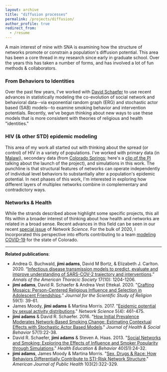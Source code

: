 ```yaml
---
layout: archive
title: "diffusion processes"
permalink: /projects/diffusion/
author_profile: true
redirect_from:
  - /resume
---
```


A main interest of mine with SNA is examining how the structure of networks promote or constrain a population's diffusion potential. This area has been a core thread in my research since early in graduate school. Over the years this has taken a number of forms, and has involved a lot of fun methods & collaborators.

### From Behaviors to Identities
Over the past few years, I've worked with [David Schaefer](https://sites.google.com/site/drschaef/) to use recent advances in statistically modeling the co-evolution of social network and behavioral data--via exponential random graph (ERG) and stochastic actor based (SAB) models--to examine smoking behavior and intervention potentials. Recently, we've begun thinking about new ways to use these models that is more consistent with theories of religious and health "identities."

### HIV (& other STD) epidemic modeling
This area of my work all started out with thinking about the spread (or control) of HIV in a variety of populations. I've worked with primary data (in [Malawi](https://malawi.pop.upenn.edu/malawi-data-mlsfh)), secondary data (from [Colorado Springs](http://www.icpsr.umich.edu/icpsrweb/NAHDAP/studies/22140); here's a [clip of the PI](https://www.youtube.com/watch?v=NzBAzXUrqag) talking about the launch of the project), and simulations in this work. The punchline is that structural features of networks can operate independently of individual level behaviors to substantially alter a population's epidemic potential. In next phases of this work, I'm interested in exploring how different layers of multiplex networks combine in complementary and contradictory ways.

### Networks & Health
While the strands described above highlight some specific projects, this all fits within a broader interest of thinking about how health and networks are related in a broad sense. Recent advances in this field can be seen in our recent [special issue](https://www.cambridge.org/core/journals/network-science/article/coevolution-of-networks-and-health/05DE4786C25DA517B2A12E33B98ECCE3) of *Network Science*.  For the bulk of 2020, I Incorporated this perspective into efforts contributing to a team [modeling COVID-19](/covid/) for the state of Colorado.

______
**Related publications**:

  - Andrea G. Buchwald, **jimi adams**, David M Bortz, & Elizabeth J. Carlton. 2020. “[Infectious disease transmission models to predict, evaluate and improve understanding of SARS-COV-2 trajectory and interventions](https://www.atsjournals.org/doi/abs/10.1513/AnnalsATS.202005-501PS).” *Annals of the American Thoracic Society* 17(10): 1204-1206.
  - **jimi adams**, David R. Schaefer & Andrea Vest Ettekal. 2020. "[Crafting Mosaics: Person-Centered Religious Influence and Selection in Adolescent Friendships](https://osf.io/dc5gh/).” *Journal for the Scientific Study of Religion* 59(1): 39-61.
  - James Moody, **jimi adams** & Martina Morris. 2017. "[Epidemic potential by sexual activity distributions](../files/2017_NS.pdf)." *Network Science* 5(4): 461-475.
  - **jimi adams** & David R. Schaefer. 2016. "[How Initial Prevalence Moderates Network-Based Smoking Change: Estimating Contextual Effects with Stochastic Actor Based Models](../files/2016_JHSB.pdf)." *Journal of Health & Social Behavior* 57(1):22-38.
  - David R. Schaefer, **jimi adams** & Steven A. Haas. 2013. "[Social Networks and Smoking: Exploring the Effects of Influence and Smoker Popularity through Simulations](../files/2013_HE&B.pdf)." *Health Education & Behavior* 40(S1):24-32.
  - **jimi adams**, James Moody & Martina Morris. "[Sex, Drugs & Race: How Behaviors Differentially Contribute to STI-Risk Network Structure](../files/2013_AJPH.pdf)." *American Journal of Public Health* 103(2):322-329. 
